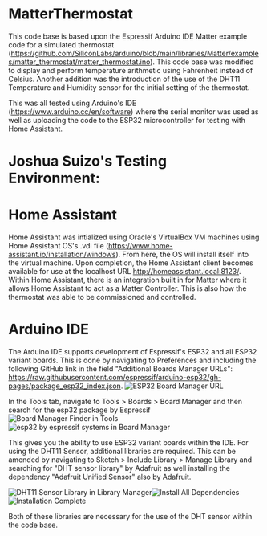 # MatterThermostat

This code base is based upon the Espressif Arduino IDE Matter example code for a simulated thermostat (https://github.com/SiliconLabs/arduino/blob/main/libraries/Matter/examples/matter_thermostat/matter_thermostat.ino). This code base was modified to display and perform temperature arithmetic using Fahrenheit instead of Celsius. Another addition was the introduction of the use of the DHT11 Temperature and Humidity sensor for the initial setting of the thermostat. 

This was all tested using Arduino's IDE (https://www.arduino.cc/en/software) where the serial monitor was used as well as uploading the code to the ESP32 microcontroller for testing with Home Assistant. 

# Joshua Suizo's Testing Environment:

# Home Assistant
Home Assistant was intialized using Oracle's VirtualBox VM machines using Home Assistant OS's .vdi file (https://www.home-assistant.io/installation/windows). From here, the OS will install itself into the virtual machine. Upon completion, the Home Assistant client becomes available for use at the localhost URL http://homeassistant.local:8123/. Within Home Assistant, there is an integration built in for Matter where it allows Home Assistant to act as a Matter Controller. This is also how the thermostat was able to be commissioned and controlled. 

# Arduino IDE
The Arduino IDE supports development of Espressif's ESP32 and all ESP32 variant boards. This is done by navigating to Preferences and including the following GitHub link in the field "Additional Boards Manager URLs": https://raw.githubusercontent.com/espressif/arduino-esp32/gh-pages/package_esp32_index.json. 
![ESP32 Board Manager URL](https://github.com/user-attachments/assets/2c1d577e-f680-4193-b7ea-ad8f705968b7)

In the Tools tab, navigate to 
Tools > Boards > Board Manager and then search for the esp32 package by Espressif 
![Board Manager Finder in Tools](https://github.com/user-attachments/assets/eebbe71d-acea-4220-925e-33e30e9b9308)
![esp32 by espressif systems in Board Manager](https://github.com/user-attachments/assets/87579891-ec9b-434d-a872-9ec4266c34a5)



This gives you the ability to use ESP32 variant boards within the IDE. For using the DHT11 Sensor, additional libraries are required. This can be amended by navigating to 
Sketch > Include Library > Manage Library and searching for "DHT sensor library" by Adafruit as well installing the dependency "Adafruit Unified Sensor" also by Adafruit. 

![DHT11 Sensor Library in Library Manager](https://github.com/user-attachments/assets/c50f9e8b-0daf-43d0-b248-5c3e475d11ff)![Install All Dependencies](https://github.com/user-attachments/assets/2ba62dc7-79bf-4b77-a31f-a0de1d180b16)![Installation Complete](https://github.com/user-attachments/assets/d6c5c6c3-4a17-49ff-8257-1c047905d171)

Both of these libraries are necessary for the use of the DHT sensor within the code base. 

